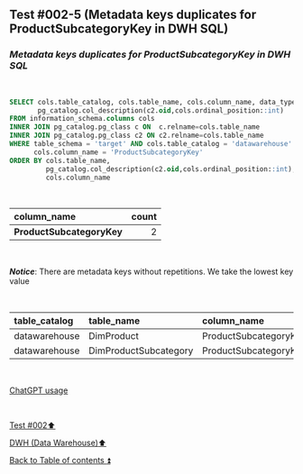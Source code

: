 ## Test #002-5 (Metadata keys duplicates for ProductSubcategoryKey in DWH SQL)  

### **_Metadata keys duplicates for ProductSubcategoryKey in DWH SQL_**   

<p><br></p>

````SQL
SELECT cols.table_catalog, cols.table_name, cols.column_name, data_type,
       pg_catalog.col_description(c2.oid,cols.ordinal_position::int)
FROM information_schema.columns cols
INNER JOIN pg_catalog.pg_class c ON  c.relname=cols.table_name
INNER JOIN pg_catalog.pg_class c2 ON c2.relname=cols.table_name
WHERE table_schema = 'target' AND cols.table_catalog = 'datawarehouse' AND cols.table_name<> 'Metadata' AND
      cols.column_name = 'ProductSubcategoryKey'
ORDER BY cols.table_name,
   		 pg_catalog.col_description(c2.oid,cols.ordinal_position::int),
		 cols.column_name
````

<p><br></p>

| column_name               | count |
| :------------------------ | ----: |
| **ProductSubcategoryKey** | 2     |

<p><br></p>

**_Notice_**: There are metadata keys without repetitions. We take the lowest key value  

<p><br></p>

| table_catalog | table_name            | column_name            | data_type | col_description | updated |
| :------------ | :-------------------- | :--------------------- | :-------- | :-------------: | :-----: |
| datawarehouse | DimProduct            | ProductSubcategoryKey  | integer   | **m086**        | **m086**|
| datawarehouse | DimProductSubcategory | ProductSubcategoryKey  | integer   | m145            | **m086**|

<p><br></p> 

[ChatGPT usage](../../CHATGPT_USAGE.md)  

<p><br></p>

[Test #002:arrow_up:](t002.md)  

[DWH (Data Warehouse):arrow_up:](../dwh.md)  

[Back to Table of contents :arrow_double_up:](../../README.md)   
